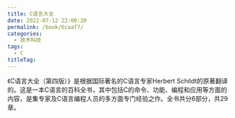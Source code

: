 ```yaml
---
title: C语言大全
date: 2022-07-12 22:00:20
permalink: /book/6caaf7/
categories:
  - 技术科技
tags:
  - C
titleTag: 
---
```


《C语言大全（第四版）》是根据国际著名的C语言专家Herbert Schildt的原著翻译的。这是一本C语言的百科全书，其中包括C的命令、功能、编程和应用等方面的内容，是集专家及C语言编程人员的多方面专门经验之作。全书共分6部分，共29章。

<!-- more -->

<BookShelf
album="https://cdn.staticaly.com/gh/jonsam-ng/image-hosting@master/oxygen-space/image.x4t4t8is8z4.png"
:pages="548"
link="https://www.aliyundrive.com/s/zeoeND2V2BV"
douban="https://book.douban.com/subject/1205911/"
author="赫伯特・希尔特"
publisher="电子工业出版社"
intro="本书是一本C语言的百科全书，其中包括C的命令、功能、编程和应用等方面的内容，是集专家及C语言编程人员的多方面专门经验之作。"
lang="中文"
/>
